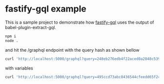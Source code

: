 # fastify-gql example

This is a sample project to demonstrate how [fastify-gql](https://github.com/mcollina/fastify-gql) uses the output of babel-plugin-extract-gql.

```sh
npm i
node .
```

and hit the /graphql endpoint with the query hash as shown bellow

```sh
curl 'http://localhost:5000/graphql?query=248eb276edb4f22aced0a2848c539810b55f79d89abc531b91145e76838f5602&persisted=true'
```

with variables

```sh
curl 'http://localhost:5000/graphql?query=495ccd73abc8436544cfeedd65f24beee660d2c7be2c32536e3fbf911f935ddf&persisted=true&variables=\{"x":3,"y":6\}'
```

